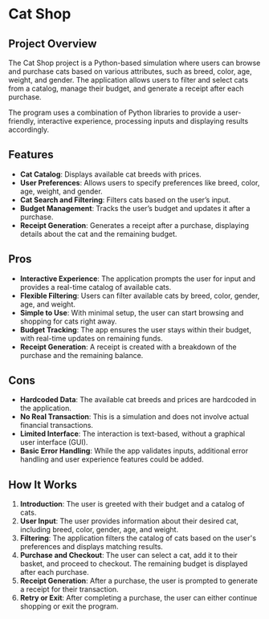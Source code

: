 # Cat Shop

## Project Overview
The Cat Shop project is a Python-based simulation where users can browse and purchase cats based on various attributes, such as breed, color, age, weight, and gender. The application allows users to filter and select cats from a catalog, manage their budget, and generate a receipt after each purchase.

The program uses a combination of Python libraries to provide a user-friendly, interactive experience, processing inputs and displaying results accordingly.

## Features
- **Cat Catalog**: Displays available cat breeds with prices.
- **User Preferences**: Allows users to specify preferences like breed, color, age, weight, and gender.
- **Cat Search and Filtering**: Filters cats based on the user’s input.
- **Budget Management**: Tracks the user’s budget and updates it after a purchase.
- **Receipt Generation**: Generates a receipt after a purchase, displaying details about the cat and the remaining budget.

## Pros
- **Interactive Experience**: The application prompts the user for input and provides a real-time catalog of available cats.
- **Flexible Filtering**: Users can filter available cats by breed, color, gender, age, and weight.
- **Simple to Use**: With minimal setup, the user can start browsing and shopping for cats right away.
- **Budget Tracking**: The app ensures the user stays within their budget, with real-time updates on remaining funds.
- **Receipt Generation**: A receipt is created with a breakdown of the purchase and the remaining balance.

## Cons
- **Hardcoded Data**: The available cat breeds and prices are hardcoded in the application.
- **No Real Transaction**: This is a simulation and does not involve actual financial transactions.
- **Limited Interface**: The interaction is text-based, without a graphical user interface (GUI).
- **Basic Error Handling**: While the app validates inputs, additional error handling and user experience features could be added.

## How It Works
1. **Introduction**: The user is greeted with their budget and a catalog of cats.
2. **User Input**: The user provides information about their desired cat, including breed, color, gender, age, and weight.
3. **Filtering**: The application filters the catalog of cats based on the user's preferences and displays matching results.
4. **Purchase and Checkout**: The user can select a cat, add it to their basket, and proceed to checkout. The remaining budget is displayed after each purchase.
5. **Receipt Generation**: After a purchase, the user is prompted to generate a receipt for their transaction.
6. **Retry or Exit**: After completing a purchase, the user can either continue shopping or exit the program.

